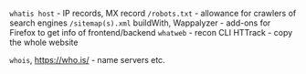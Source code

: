 `whatis host` - IP records, MX record
`/robots.txt` - allowance for crawlers of search engines
`/sitemap(s).xml` 
buildWith, Wappalyzer -  add-ons for Firefox to get info of frontend/backend
`whatweb` - recon CLI
HTTrack - copy the whole website

`whois`, https://who.is/ - name servers etc.